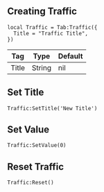 ## Creating Traffic
```luau
local Traffic = Tab:Traffic({
  Title = "Traffic Title",
})
```

| Tag         | Type        | Default  |
| ----------- | ----------- |----------|
| Title       | String      | nil      |

## Set Title
```luau
Traffic:SetTitle('New Title')
```
## Set Value
```luau
Traffic:SetValue(0)
```
## Reset Traffic
```luau
Traffic:Reset()
```
